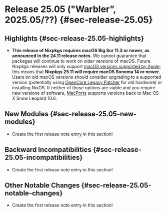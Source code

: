 # Release 25.05 ("Warbler”, 2025.05/??) {#sec-release-25.05}

<!-- To avoid merge conflicts, consider adding your item at an arbitrary place in the list instead. -->

## Highlights {#sec-release-25.05-highlights}

- **This release of Nixpkgs requires macOS Big Sur 11.3 or newer, as announced in the 24.11 release notes.**
  We cannot guarantee that packages will continue to work on older versions of macOS.
  Future Nixpkgs releases will only support [macOS versions supported by Apple](https://endoflife.date/macos); this means that **Nixpkgs 25.11 will require macOS Sonoma 14 or newer**.
  Users on old macOS versions should consider upgrading to a supported version (potentially using [OpenCore Legacy Patcher](https://dortania.github.io/OpenCore-Legacy-Patcher/) for old hardware) or installing NixOS.
  If neither of those options are viable and you require new versions of software, [MacPorts](https://www.macports.org/) supports versions back to Mac OS X Snow Leopard 10.6.

## New Modules {#sec-release-25.05-new-modules}

- Create the first release note entry in this section!

## Backward Incompatibilities {#sec-release-25.05-incompatibilities}

- Create the first release note entry in this section!

## Other Notable Changes {#sec-release-25.05-notable-changes}

- Create the first release note entry in this section!

<!-- To avoid merge conflicts, consider adding your item at an arbitrary place in the list instead. -->
